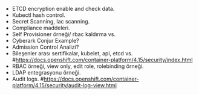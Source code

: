- ETCD encryption enable and check data.
- Kubectl hash control.
- Secret Scanning, Iac scanning.
- Compliance maddeleri.
- Self Provisioner örneği/ rbac kaldırma vs.
- Cyberark Conjur Example?
- Admission Control Analizi?
- Bileşenler arası sertifikalar, kubelet, api, etcd vs.
#https://docs.openshift.com/container-platform/4.15/security/index.html
- RBAC örneği, view only, edit role, rolebinding örneği.
- LDAP entegrasyonu örneği.
- Audit logs.
#https://docs.openshift.com/container-platform/4.15/security/audit-log-view.html
